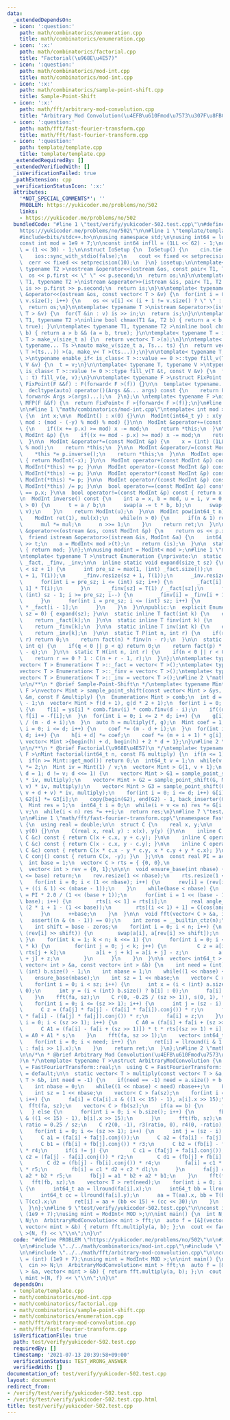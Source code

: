 ```yaml
---
data:
  _extendedDependsOn:
  - icon: ':question:'
    path: math/combinatorics/enumeration.cpp
    title: math/combinatorics/enumeration.cpp
  - icon: ':x:'
    path: math/combinatorics/factorial.cpp
    title: "Factorial(\u968E\u4E57)"
  - icon: ':question:'
    path: math/combinatorics/mod-int.cpp
    title: math/combinatorics/mod-int.cpp
  - icon: ':x:'
    path: math/combinatorics/sample-point-shift.cpp
    title: Sample-Point-Shift
  - icon: ':x:'
    path: math/fft/arbitrary-mod-convolution.cpp
    title: "Arbitrary Mod Convolution(\u4EFB\u610Fmod\u7573\u307F\u8FBC\u307F)"
  - icon: ':question:'
    path: math/fft/fast-fourier-transform.cpp
    title: math/fft/fast-fourier-transform.cpp
  - icon: ':question:'
    path: template/template.cpp
    title: template/template.cpp
  _extendedRequiredBy: []
  _extendedVerifiedWith: []
  _isVerificationFailed: true
  _pathExtension: cpp
  _verificationStatusIcon: ':x:'
  attributes:
    '*NOT_SPECIAL_COMMENTS*': ''
    PROBLEM: https://yukicoder.me/problems/no/502
    links:
    - https://yukicoder.me/problems/no/502
  bundledCode: "#line 1 \"test/verify/yukicoder-502.test.cpp\"\n#define PROBLEM \"\
    https://yukicoder.me/problems/no/502\"\n\n#line 1 \"template/template.cpp\"\n\
    #include<bits/stdc++.h>\n\nusing namespace std;\n\nusing int64 = long long;\n\
    const int mod = 1e9 + 7;\n\nconst int64 infll = (1LL << 62) - 1;\nconst int inf\
    \ = (1 << 30) - 1;\n\nstruct IoSetup {\n  IoSetup() {\n    cin.tie(nullptr);\n\
    \    ios::sync_with_stdio(false);\n    cout << fixed << setprecision(10);\n  \
    \  cerr << fixed << setprecision(10);\n  }\n} iosetup;\n\ntemplate< typename T1,\
    \ typename T2 >\nostream &operator<<(ostream &os, const pair< T1, T2 >& p) {\n\
    \  os << p.first << \" \" << p.second;\n  return os;\n}\n\ntemplate< typename\
    \ T1, typename T2 >\nistream &operator>>(istream &is, pair< T1, T2 > &p) {\n \
    \ is >> p.first >> p.second;\n  return is;\n}\n\ntemplate< typename T >\nostream\
    \ &operator<<(ostream &os, const vector< T > &v) {\n  for(int i = 0; i < (int)\
    \ v.size(); i++) {\n    os << v[i] << (i + 1 != v.size() ? \" \" : \"\");\n  }\n\
    \  return os;\n}\n\ntemplate< typename T >\nistream &operator>>(istream &is, vector<\
    \ T > &v) {\n  for(T &in : v) is >> in;\n  return is;\n}\n\ntemplate< typename\
    \ T1, typename T2 >\ninline bool chmax(T1 &a, T2 b) { return a < b && (a = b,\
    \ true); }\n\ntemplate< typename T1, typename T2 >\ninline bool chmin(T1 &a, T2\
    \ b) { return a > b && (a = b, true); }\n\ntemplate< typename T = int64 >\nvector<\
    \ T > make_v(size_t a) {\n  return vector< T >(a);\n}\n\ntemplate< typename T,\
    \ typename... Ts >\nauto make_v(size_t a, Ts... ts) {\n  return vector< decltype(make_v<\
    \ T >(ts...)) >(a, make_v< T >(ts...));\n}\n\ntemplate< typename T, typename V\
    \ >\ntypename enable_if< is_class< T >::value == 0 >::type fill_v(T &t, const\
    \ V &v) {\n  t = v;\n}\n\ntemplate< typename T, typename V >\ntypename enable_if<\
    \ is_class< T >::value != 0 >::type fill_v(T &t, const V &v) {\n  for(auto &e\
    \ : t) fill_v(e, v);\n}\n\ntemplate< typename F >\nstruct FixPoint : F {\n  explicit\
    \ FixPoint(F &&f) : F(forward< F >(f)) {}\n\n  template< typename... Args >\n\
    \  decltype(auto) operator()(Args &&... args) const {\n    return F::operator()(*this,\
    \ forward< Args >(args)...);\n  }\n};\n \ntemplate< typename F >\ninline decltype(auto)\
    \ MFP(F &&f) {\n  return FixPoint< F >{forward< F >(f)};\n}\n#line 4 \"test/verify/yukicoder-502.test.cpp\"\
    \n\n#line 1 \"math/combinatorics/mod-int.cpp\"\ntemplate< int mod >\nstruct ModInt\
    \ {\n  int x;\n\n  ModInt() : x(0) {}\n\n  ModInt(int64_t y) : x(y >= 0 ? y %\
    \ mod : (mod - (-y) % mod) % mod) {}\n\n  ModInt &operator+=(const ModInt &p)\
    \ {\n    if((x += p.x) >= mod) x -= mod;\n    return *this;\n  }\n\n  ModInt &operator-=(const\
    \ ModInt &p) {\n    if((x += mod - p.x) >= mod) x -= mod;\n    return *this;\n\
    \  }\n\n  ModInt &operator*=(const ModInt &p) {\n    x = (int) (1LL * x * p.x\
    \ % mod);\n    return *this;\n  }\n\n  ModInt &operator/=(const ModInt &p) {\n\
    \    *this *= p.inverse();\n    return *this;\n  }\n\n  ModInt operator-() const\
    \ { return ModInt(-x); }\n\n  ModInt operator+(const ModInt &p) const { return\
    \ ModInt(*this) += p; }\n\n  ModInt operator-(const ModInt &p) const { return\
    \ ModInt(*this) -= p; }\n\n  ModInt operator*(const ModInt &p) const { return\
    \ ModInt(*this) *= p; }\n\n  ModInt operator/(const ModInt &p) const { return\
    \ ModInt(*this) /= p; }\n\n  bool operator==(const ModInt &p) const { return x\
    \ == p.x; }\n\n  bool operator!=(const ModInt &p) const { return x != p.x; }\n\
    \n  ModInt inverse() const {\n    int a = x, b = mod, u = 1, v = 0, t;\n    while(b\
    \ > 0) {\n      t = a / b;\n      swap(a -= t * b, b);\n      swap(u -= t * v,\
    \ v);\n    }\n    return ModInt(u);\n  }\n\n  ModInt pow(int64_t n) const {\n\
    \    ModInt ret(1), mul(x);\n    while(n > 0) {\n      if(n & 1) ret *= mul;\n\
    \      mul *= mul;\n      n >>= 1;\n    }\n    return ret;\n  }\n\n  friend ostream\
    \ &operator<<(ostream &os, const ModInt &p) {\n    return os << p.x;\n  }\n\n\
    \  friend istream &operator>>(istream &is, ModInt &a) {\n    int64_t t;\n    is\
    \ >> t;\n    a = ModInt< mod >(t);\n    return (is);\n  }\n\n  static int get_mod()\
    \ { return mod; }\n};\n\nusing modint = ModInt< mod >;\n#line 1 \"math/combinatorics/enumeration.cpp\"\
    \ntemplate< typename T >\nstruct Enumeration {\nprivate:\n  static vector< T >\
    \ _fact, _finv, _inv;\n\n  inline static void expand(size_t sz) {\n    if(_fact.size()\
    \ < sz + 1) {\n      int pre_sz = max(1, (int) _fact.size());\n      _fact.resize(sz\
    \ + 1, T(1));\n      _finv.resize(sz + 1, T(1));\n      _inv.resize(sz + 1, T(1));\n\
    \      for(int i = pre_sz; i <= (int) sz; i++) {\n        _fact[i] = _fact[i -\
    \ 1] * T(i);\n      }\n      _finv[sz] = T(1) / _fact[sz];\n      for(int i =\
    \ (int) sz - 1; i >= pre_sz; i--) {\n        _finv[i] = _finv[i + 1] * T(i + 1);\n\
    \      }\n      for(int i = pre_sz; i <= (int) sz; i++) {\n        _inv[i] = _finv[i]\
    \ * _fact[i - 1];\n      }\n    }\n  }\n\npublic:\n  explicit Enumeration(size_t\
    \ sz = 0) { expand(sz); }\n\n  static inline T fact(int k) {\n    expand(k);\n\
    \    return _fact[k];\n  }\n\n  static inline T finv(int k) {\n    expand(k);\n\
    \    return _finv[k];\n  }\n\n  static inline T inv(int k) {\n    expand(k);\n\
    \    return _inv[k];\n  }\n\n  static T P(int n, int r) {\n    if(r < 0 || n <\
    \ r) return 0;\n    return fact(n) * finv(n - r);\n  }\n\n  static T C(int p,\
    \ int q) {\n    if(q < 0 || p < q) return 0;\n    return fact(p) * finv(q) * finv(p\
    \ - q);\n  }\n\n  static T H(int n, int r) {\n    if(n < 0 || r < 0) return 0;\n\
    \    return r == 0 ? 1 : C(n + r - 1, r);\n  }\n};\n\ntemplate< typename T >\n\
    vector< T > Enumeration< T >::_fact = vector< T >();\ntemplate< typename T >\n\
    vector< T > Enumeration< T >::_finv = vector< T >();\ntemplate< typename T >\n\
    vector< T > Enumeration< T >::_inv = vector< T >();\n#line 2 \"math/combinatorics/sample-point-shift.cpp\"\
    \n\n/**\n * @brief Sample-Point-Shift\n */\ntemplate< typename Mint, typename\
    \ F >\nvector< Mint > sample_point_shift(const vector< Mint > &ys, const Mint\
    \ &m, const F &multiply) {\n  Enumeration< Mint > comb;\n  int d = (int) ys.size()\
    \ - 1;\n  vector< Mint > f(d + 1), g(d * 2 + 1);\n  for(int i = 0; i <= d; i++)\
    \ {\n    f[i] = ys[i] * comb.finv(i) * comb.finv(d - i);\n    if((d - i) & 1)\
    \ f[i] = -f[i];\n  }\n  for(int i = 0; i <= 2 * d; i++) {\n    g[i] = Mint(1)\
    \ / (m - d + i);\n  }\n  auto h = multiply(f, g);\n  Mint coef = 1;\n  for(int\
    \ i = 0; i <= d; i++) {\n    coef *= (m - d + i);\n  }\n  for(int i = 0; i <=\
    \ d; i++) {\n    h[i + d] *= coef;\n    coef *= (m + i + 1) * g[i];\n  }\n  return\
    \ vector< Mint >{begin(h) + d, begin(h) + 2 * d + 1};\n}\n#line 2 \"math/combinatorics/factorial.cpp\"\
    \n\n/**\n * @brief Factorial(\u968E\u4E57)\n */\ntemplate< typename Mint, typename\
    \ F >\nMint factorial(int64_t n, const F& multiply) {\n  if(n <= 1) return 1;\n\
    \  if(n >= Mint::get_mod()) return 0;\n  int64_t v = 1;\n  while(v * v < n) v\
    \ *= 2;\n  Mint iv = Mint(1) / v;\n  vector< Mint > G{1, v + 1};\n  for(int64_t\
    \ d = 1; d != v; d <<= 1) {\n    vector< Mint > G1 = sample_point_shift(G, Mint(d)\
    \ * iv, multiply);\n    vector< Mint > G2 = sample_point_shift(G, Mint(d * v +\
    \ v) * iv, multiply);\n    vector< Mint > G3 = sample_point_shift(G, Mint(d *\
    \ v + d + v) * iv, multiply);\n    for(int i = 0; i <= d; i++) G[i] *= G1[i],\
    \ G2[i] *= G3[i];\n    copy(begin(G2), end(G2) - 1, back_inserter(G));\n  }\n\
    \  Mint res = 1;\n  int64_t i = 0;\n  while(i + v <= n) res *= G[i / v], i +=\
    \ v;\n  while(i < n) res *= ++i;\n  return res;\n}\n#line 7 \"test/verify/yukicoder-502.test.cpp\"\
    \n\n#line 1 \"math/fft/fast-fourier-transform.cpp\"\nnamespace FastFourierTransform\
    \ {\n  using real = double;\n\n  struct C {\n    real x, y;\n\n    C() : x(0),\
    \ y(0) {}\n\n    C(real x, real y) : x(x), y(y) {}\n\n    inline C operator+(const\
    \ C &c) const { return C(x + c.x, y + c.y); }\n\n    inline C operator-(const\
    \ C &c) const { return C(x - c.x, y - c.y); }\n\n    inline C operator*(const\
    \ C &c) const { return C(x * c.x - y * c.y, x * c.y + y * c.x); }\n\n    inline\
    \ C conj() const { return C(x, -y); }\n  };\n\n  const real PI = acosl(-1);\n\
    \  int base = 1;\n  vector< C > rts = { {0, 0},\n                     {1, 0} };\n\
    \  vector< int > rev = {0, 1};\n\n\n  void ensure_base(int nbase) {\n    if(nbase\
    \ <= base) return;\n    rev.resize(1 << nbase);\n    rts.resize(1 << nbase);\n\
    \    for(int i = 0; i < (1 << nbase); i++) {\n      rev[i] = (rev[i >> 1] >> 1)\
    \ + ((i & 1) << (nbase - 1));\n    }\n    while(base < nbase) {\n      real angle\
    \ = PI * 2.0 / (1 << (base + 1));\n      for(int i = 1 << (base - 1); i < (1 <<\
    \ base); i++) {\n        rts[i << 1] = rts[i];\n        real angle_i = angle *\
    \ (2 * i + 1 - (1 << base));\n        rts[(i << 1) + 1] = C(cos(angle_i), sin(angle_i));\n\
    \      }\n      ++base;\n    }\n  }\n\n  void fft(vector< C > &a, int n) {\n \
    \   assert((n & (n - 1)) == 0);\n    int zeros = __builtin_ctz(n);\n    ensure_base(zeros);\n\
    \    int shift = base - zeros;\n    for(int i = 0; i < n; i++) {\n      if(i <\
    \ (rev[i] >> shift)) {\n        swap(a[i], a[rev[i] >> shift]);\n      }\n   \
    \ }\n    for(int k = 1; k < n; k <<= 1) {\n      for(int i = 0; i < n; i += 2\
    \ * k) {\n        for(int j = 0; j < k; j++) {\n          C z = a[i + j + k] *\
    \ rts[j + k];\n          a[i + j + k] = a[i + j] - z;\n          a[i + j] = a[i\
    \ + j] + z;\n        }\n      }\n    }\n  }\n\n  vector< int64_t > multiply(const\
    \ vector< int > &a, const vector< int > &b) {\n    int need = (int) a.size() +\
    \ (int) b.size() - 1;\n    int nbase = 1;\n    while((1 << nbase) < need) nbase++;\n\
    \    ensure_base(nbase);\n    int sz = 1 << nbase;\n    vector< C > fa(sz);\n\
    \    for(int i = 0; i < sz; i++) {\n      int x = (i < (int) a.size() ? a[i] :\
    \ 0);\n      int y = (i < (int) b.size() ? b[i] : 0);\n      fa[i] = C(x, y);\n\
    \    }\n    fft(fa, sz);\n    C r(0, -0.25 / (sz >> 1)), s(0, 1), t(0.5, 0);\n\
    \    for(int i = 0; i <= (sz >> 1); i++) {\n      int j = (sz - i) & (sz - 1);\n\
    \      C z = (fa[j] * fa[j] - (fa[i] * fa[i]).conj()) * r;\n      fa[j] = (fa[i]\
    \ * fa[i] - (fa[j] * fa[j]).conj()) * r;\n      fa[i] = z;\n    }\n    for(int\
    \ i = 0; i < (sz >> 1); i++) {\n      C A0 = (fa[i] + fa[i + (sz >> 1)]) * t;\n\
    \      C A1 = (fa[i] - fa[i + (sz >> 1)]) * t * rts[(sz >> 1) + i];\n      fa[i]\
    \ = A0 + A1 * s;\n    }\n    fft(fa, sz >> 1);\n    vector< int64_t > ret(need);\n\
    \    for(int i = 0; i < need; i++) {\n      ret[i] = llround(i & 1 ? fa[i >> 1].y\
    \ : fa[i >> 1].x);\n    }\n    return ret;\n  }\n};\n#line 2 \"math/fft/arbitrary-mod-convolution.cpp\"\
    \n\n/*\n * @brief Arbitrary Mod Convolution(\u4EFB\u610Fmod\u7573\u307F\u8FBC\u307F\
    )\n */\ntemplate< typename T >\nstruct ArbitraryModConvolution {\n  using real\
    \ = FastFourierTransform::real;\n  using C = FastFourierTransform::C;\n\n  ArbitraryModConvolution()\
    \ = default;\n\n  static vector< T > multiply(const vector< T > &a, const vector<\
    \ T > &b, int need = -1) {\n    if(need == -1) need = a.size() + b.size() - 1;\n\
    \    int nbase = 0;\n    while((1 << nbase) < need) nbase++;\n    FastFourierTransform::ensure_base(nbase);\n\
    \    int sz = 1 << nbase;\n    vector< C > fa(sz);\n    for(int i = 0; i < a.size();\
    \ i++) {\n      fa[i] = C(a[i].x & ((1 << 15) - 1), a[i].x >> 15);\n    }\n  \
    \  fft(fa, sz);\n    vector< C > fb(sz);\n    if(a == b) {\n      fb = fa;\n \
    \   } else {\n      for(int i = 0; i < b.size(); i++) {\n        fb[i] = C(b[i].x\
    \ & ((1 << 15) - 1), b[i].x >> 15);\n      }\n      fft(fb, sz);\n    }\n    real\
    \ ratio = 0.25 / sz;\n    C r2(0, -1), r3(ratio, 0), r4(0, -ratio), r5(0, 1);\n\
    \    for(int i = 0; i <= (sz >> 1); i++) {\n      int j = (sz - i) & (sz - 1);\n\
    \      C a1 = (fa[i] + fa[j].conj());\n      C a2 = (fa[i] - fa[j].conj()) * r2;\n\
    \      C b1 = (fb[i] + fb[j].conj()) * r3;\n      C b2 = (fb[i] - fb[j].conj())\
    \ * r4;\n      if(i != j) {\n        C c1 = (fa[j] + fa[i].conj());\n        C\
    \ c2 = (fa[j] - fa[i].conj()) * r2;\n        C d1 = (fb[j] + fb[i].conj()) * r3;\n\
    \        C d2 = (fb[j] - fb[i].conj()) * r4;\n        fa[i] = c1 * d1 + c2 * d2\
    \ * r5;\n        fb[i] = c1 * d2 + c2 * d1;\n      }\n      fa[j] = a1 * b1 +\
    \ a2 * b2 * r5;\n      fb[j] = a1 * b2 + a2 * b1;\n    }\n    fft(fa, sz);\n \
    \   fft(fb, sz);\n    vector< T > ret(need);\n    for(int i = 0; i < need; i++)\
    \ {\n      int64_t aa = llround(fa[i].x);\n      int64_t bb = llround(fb[i].x);\n\
    \      int64_t cc = llround(fa[i].y);\n      aa = T(aa).x, bb = T(bb).x, cc =\
    \ T(cc).x;\n      ret[i] = aa + (bb << 15) + (cc << 30);\n    }\n    return ret;\n\
    \  }\n};\n#line 9 \"test/verify/yukicoder-502.test.cpp\"\n\nconst int MOD = (int)\
    \ (1e9 + 7);\nusing mint = ModInt< MOD >;\n\nint main() {\n  int N;\n  cin >>\
    \ N;\n  ArbitraryModConvolution< mint > fft;\n  auto f = [&](vector< mint > &a,\
    \ vector< mint > &b) { return fft.multiply(a, b); };\n  cout << factorial< mint\
    \ >(N, f) << \"\\n\";\n}\n"
  code: "#define PROBLEM \"https://yukicoder.me/problems/no/502\"\n\n#include \"../../template/template.cpp\"\
    \n\n#include \"../../math/combinatorics/mod-int.cpp\"\n#include \"../../math/combinatorics/factorial.cpp\"\
    \n\n#include \"../../math/fft/arbitrary-mod-convolution.cpp\"\n\nconst int MOD\
    \ = (int) (1e9 + 7);\nusing mint = ModInt< MOD >;\n\nint main() {\n  int N;\n\
    \  cin >> N;\n  ArbitraryModConvolution< mint > fft;\n  auto f = [&](vector< mint\
    \ > &a, vector< mint > &b) { return fft.multiply(a, b); };\n  cout << factorial<\
    \ mint >(N, f) << \"\\n\";\n}\n"
  dependsOn:
  - template/template.cpp
  - math/combinatorics/mod-int.cpp
  - math/combinatorics/factorial.cpp
  - math/combinatorics/sample-point-shift.cpp
  - math/combinatorics/enumeration.cpp
  - math/fft/arbitrary-mod-convolution.cpp
  - math/fft/fast-fourier-transform.cpp
  isVerificationFile: true
  path: test/verify/yukicoder-502.test.cpp
  requiredBy: []
  timestamp: '2021-07-13 20:39:58+09:00'
  verificationStatus: TEST_WRONG_ANSWER
  verifiedWith: []
documentation_of: test/verify/yukicoder-502.test.cpp
layout: document
redirect_from:
- /verify/test/verify/yukicoder-502.test.cpp
- /verify/test/verify/yukicoder-502.test.cpp.html
title: test/verify/yukicoder-502.test.cpp
---
```

